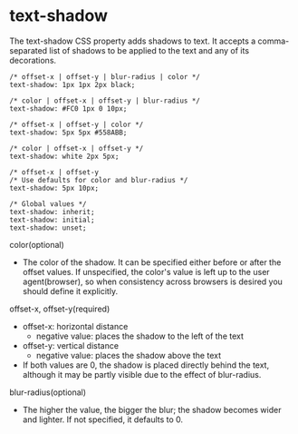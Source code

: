 # text-shadow

The text-shadow CSS property adds shadows to text. It accepts a comma-separated list of shadows to be applied to the text and any of its decorations.

```
/* offset-x | offset-y | blur-radius | color */
text-shadow: 1px 1px 2px black; 

/* color | offset-x | offset-y | blur-radius */
text-shadow: #FC0 1px 0 10px; 

/* offset-x | offset-y | color */
text-shadow: 5px 5px #558ABB;

/* color | offset-x | offset-y */
text-shadow: white 2px 5px;

/* offset-x | offset-y
/* Use defaults for color and blur-radius */
text-shadow: 5px 10px;

/* Global values */
text-shadow: inherit;
text-shadow: initial;
text-shadow: unset;
```

color(optional)
- The color of the shadow. It can be specified either before or after the offset values. If unspecified, the color's value is left up to the user agent(browser), so when consistency across browsers is desired you should define it explicitly.

offset-x, offset-y(required)
- offset-x: horizontal distance
  - negative value: places the shadow to the left of the text
- offset-y: vertical distance
  - negative value: places the shadow above the text
- If both values are 0, the shadow is placed directly behind the text, although it may be partly visible due to the effect of blur-radius.

blur-radius(optional)
- The higher the value, the bigger the blur; the shadow becomes wider and lighter. If not specified, it defaults to 0.